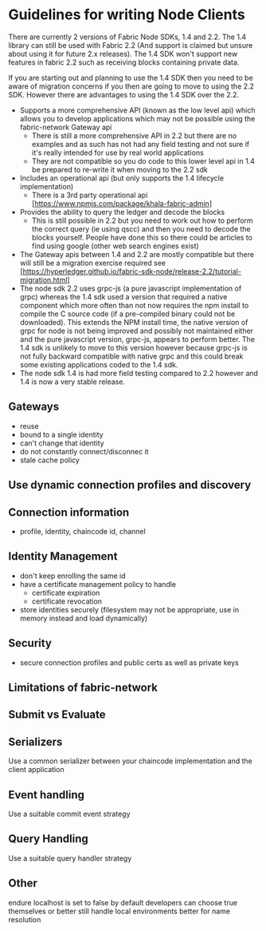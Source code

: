 # Guidelines for writing Node Clients

There are currently 2 versions of Fabric Node SDKs, 1.4 and 2.2. The 1.4 library can still be used with Fabric 2.2 (And support is claimed but unsure about using it for future 2.x releases). The 1.4 SDK won't support new features in fabric 2.2 such as receiving blocks containing private data. 

If you are starting out and planning to use the 1.4 SDK then you need to be aware of migration concerns if you then are going to move to using the 2.2 SDK. However there are advantages to using the 1.4 SDK over the 2.2.

* Supports a more comprehensive API (known as the low level api) which allows you to develop applications which may not be possible using the fabric-network Gateway api
  * There is still a more comprehensive API in 2.2 but there are no examples and as such has not had any field testing and not sure if it's really intended for use by real world applications
  * They are not compatible so you do code to this lower level api in 1.4 be prepared to re-write it when moving to the 2.2 sdk
* Includes an operational api (but only supports the 1.4 lifecycle implementation)
  * There is a 3rd party operational api [https://www.npmjs.com/package/khala-fabric-admin]
* Provides the ability to query the ledger and decode the blocks
  * This is still possible in 2.2 but you need to work out how to perform the correct query (ie using qscc) and then you need to decode the blocks yourself. People have done this so there could be articles to find using google (other web search engines exist)
* The Gateway apis between 1.4 and 2.2 are mostly compatible but there will still be a migration exercise required see [https://hyperledger.github.io/fabric-sdk-node/release-2.2/tutorial-migration.html]
* The node sdk 2.2 uses grpc-js (a pure javascript implementation of grpc) whereas the 1.4 sdk used a version that required a native component which more often than not now requires the npm install to compile the C source code (if a pre-compiled binary could not be downloaded). This extends the NPM install time, the native version of grpc for node is not being improved and possibly not maintained either and the pure javascript version, grpc-js, appears to perform better. The 1.4 sdk is unlikely to move to this version however because grpc-js is not fully backward compatible with native grpc and this could break some existing applications coded to the 1.4 sdk.
* The node sdk 1.4 is had more field testing compared to 2.2 however and 1.4 is now a very stable release.


## Gateways
* reuse
* bound to a single identity
* can't change that identity
* do not constantly connect/disconnec it
* stale cache policy


## Use dynamic connection profiles and discovery

## Connection information
* profile, identity, chaincode id, channel

## Identity Management
* don't keep enrolling the same id
* have a certificate management policy to handle
  * certificate expiration
  * certificate revocation
* store identities securely (filesystem may not be appropriate, use in memory instead and load dynamically)

## Security
* secure connection profiles and public certs as well as private keys

## Limitations of fabric-network

## Submit vs Evaluate

## Serializers
Use a common serializer between your chaincode implementation and the client application

## Event handling
Use a suitable commit event strategy

## Query Handling
Use a suitable query handler strategy

## Other
endure localhost is set to false by default developers can choose true themselves or better still handle local environments better for name resolution





